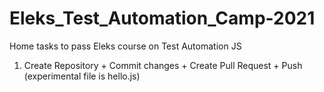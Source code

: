 # Eleks_Test_Automation_Camp-2021
Home tasks to pass Eleks course on Test Automation JS 
1. Create Repository + Commit changes + Create Pull Request + Push (experimental file is hello.js)

